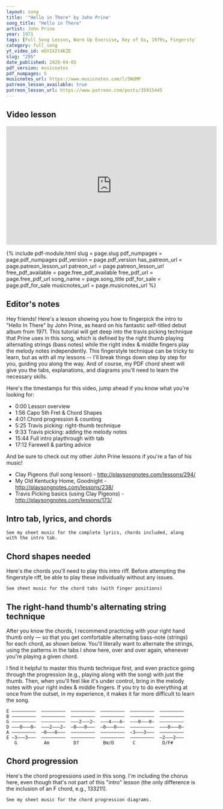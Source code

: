 ```yaml
---
layout: song
title: '"Hello in There" by John Prine'
song_title: "Hello in There"
artist: John Prine
year: 1971
tags: [Full Song Lesson, Warm Up Exercise, Key of Gs, 1970s, Fingerstyle, Travis Picking, Country]
category: full_song
yt_video_id: mGY1X2t4KZE
slug: "295"
date_published: 2020-04-05
pdf_version: musicnotes
pdf_numpages: 5
musicnotes_url: https://www.musicnotes.com/l/5NdMP
patreon_lesson_available: true
patreon_lesson_url: https://www.patreon.com/posts/35915445
---
```


## Video lesson

<!-- Coming soon... -->

<iframe width="560" height="315" src="https://www.youtube.com/embed/mGY1X2t4KZE" frameborder="0" allow="accelerometer; autoplay; encrypted-media; gyroscope; picture-in-picture" allowfullscreen></iframe>

{% include pdf-module.html slug = page.slug pdf_numpages = page.pdf_numpages pdf_version = page.pdf_version has_patreon_url = page.patreon_lesson_url patreon_url = page.patreon_lesson_url free_pdf_available = page.free_pdf_available free_pdf_url = page.free_pdf_url song_name = page.song_title pdf_for_sale = page.pdf_for_sale musicnotes_url = page.musicnotes_url %}

## Editor's notes

Hey friends! Here's a lesson showing you how to fingerpick the intro to "Hello In There" by John Prine, as heard on his fantastic self-titled debut album from 1971. This tutorial will get deep into the travis picking technique that Prine uses in this song, which is defined by the right thumb playing alternating strings (bass notes) while the right index & middle fingers play the melody notes independently. This fingerstyle technique can be tricky to learn, but as with all my lessons -- I'll break things down step by step for you, guiding you along the way. And of course, my PDF chord sheet will give you the tabs, explanations, and diagrams you'll need to learn the necessary skills.

Here's the timestamps for this video, jump ahead if you know what you're looking for:

- 0:00 Lesson overview
- 1:56 Capo 5th Fret & Chord Shapes
- 4:01 Chord progression & counting
- 5:25 Travis picking: right-thumb technique
- 9:33 Travis picking: adding the melody notes
- 15:44 Full intro playthrough with tab
- 17:12 Farewell & parting advice

And be sure to check out my other John Prine lessons if you're a fan of his music!

- Clay Pigeons (full song lesson) - http://playsongnotes.com/lessons/294/
- My Old Kentucky Home, Goodnight - http://playsongnotes.com/lessons/238/
- Travis Picking basics (using Clay Pigeons) - http://playsongnotes.com/lessons/173/

## Intro tab, lyrics, and chords

    See my sheet music for the complete lyrics, chords included, along with the intro tab.

## Chord shapes needed

Here's the chords you'll need to play this intro riff. Before attempting the fingerstyle riff, be able to play these individually without any issues.

    See sheet music for the chord tabs (with finger positions)

<!-- E ––3––            –––0–––    –––2–––    –––2–––          –––0–––    –––––––
B ––0––            –––1–––    –––1–––    –––3–––          –––1–––    –––3–––
G ––0––            –––2–––    –––2–––    –––4–––          –––0–––    –––2–––
D ––0––            –––2–––    –––0–––    –––0–––          –––2–––    –––0–––
A –––––            –––0–––    –––––––    –––––––          –––3–––    –––0–––
E ––3––            –––––––    –––––––    –––––––          –––––––    –––2–––
    G                 Am         D7        Bm/D              C         D/F# -->

## The right-hand thumb's alternating string technique

After you know the chords, I recommend practicing with your right hand thumb only –– so that you get comfortable alternating bass-note (strings) for each chord, as shown below. You'll literally want to alternate the strings, using the patterns in the tabs I show here, over and over again, whenever you're playing a given chord.

I find it helpful to master this thumb technique first, and even practice going through the progression (e.g., playing along with the song) with just the thumb. Then, when you'll feel like it's under control, bring in the melody notes with your right index & middle fingers. If you try to do everything at once from the outset, in my experience, it makes it far more difficult to learn the song.

    E –––––––––  –––––––––  –––––––––  –––––––––  –––––––––  –––––––––
    B –––––––––  –––––––––  –––––––––  –––––––––  –––––––––  –––––––––
    G –––––––––  –––––––––  –––2–––2–  –––4–––4–  –––0–––0–  –––––––––
    D –––0–––0–  –––2–––2–  –0–––0–––  –0–––0–––  –––––––––  –––0–––0–
    A –––––––––  –0–––0–––  –––––––––  –––––––––  –3–––3–––  –––––––––
    E –3–––3–––  –––––––––  –––––––––  –––––––––  –––––––––  –2–––2–––
       G          Am         D7         Bm/D       C          D/F#

## Chord progression

Here's the chord progressions used in this song. I'm including the chorus here, even though that's not part of this "intro" lesson (the only difference is the inclusion of an F chord, e.g., 133211).

    See my sheet music for the chord progression diagrams.

<!-- Intro & verse:

| G      | Am      | D7      | D7      |
| G      | Am      | D7      | D7      |
| Bm/D   | Bm/D    | C       | C       |
| G      | G       | D/F#    | D/F#    |

Chorus:

| F      | F       | G       | G       |
| F      | F       | G       | G       |
| Bm/D   | Bm/D    | C       | C       |
| G      | G       | D/F#    | D/F#    | -->
